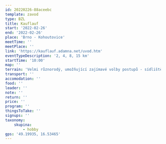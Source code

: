 ```yaml
---
id: 20220226-88aceebc
template: zavod
type: BZL
title: Kauflauf
start: '2022-02-26'
end: '2022-02-26'
place: 'Brno - Kohoutovice'
meetTime: ''
meetPlace: ''
link: 'https://kauflauf.adamna.net/uvod.htm'
eventTypeDescription: '2, 4, 8, 15 km'
startTime: '10:00'
map: ''
terrain: 'Velmi různorodý, umožňující zajímavé volby postupů - sídliště, zástavba, parky, les.'
transport: ''
accomodation: ''
food: ''
leader: ''
note: ''
return: ''
price: ''
program: ''
thingsToTake: ''
signups: ''
taxonomy:
    skupina:
        - hobby
gps: '49.19935, 16.53465'
---
```



